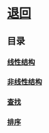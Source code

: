 # [退回](../README.md)
## 目录

###  [线性结构](线性结构/README.md)
###  [非线性结构](非线性结构/README.md)
###  [查找](查找/READMD.md)
###  [排序](排序/README.md)